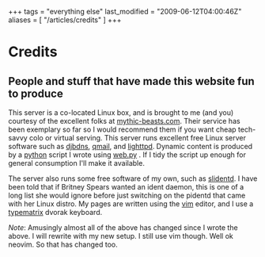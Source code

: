 +++
tags = "everything else"
last_modified = "2009-06-12T04:00:46Z"
aliases = [ "/articles/credits" ]
+++
# Credits

## People and stuff that have made this website fun to produce

This server is a co-located Linux box, and is brought to me (and you)
courtesy of the excellent folks at [mythic-beasts.com][5]. Their service
has been exemplary so far so I would recommend them if you want cheap
tech-savvy colo or virtual serving. This server runs excellent free
Linux server software such as [djbdns][6], [qmail][7], and [lighttpd][8].
Dynamic content is produced by a [python][9] script I wrote using
[web.py][10] . If I tidy the script up enough for general consumption
I'll make it available.

The server also runs some free software of my own, such as
[slidentd][11]. I have been told that if Britney Spears wanted an ident
daemon, this is one of a long list she would ignore before just
switching on the pidentd that came with her Linux distro. My pages are
written using the [vim][12] editor, and I use a [typematrix][13] dvorak
keyboard.

*Note*: Amusingly almost all of the above has changed since I wrote the above.
I will rewrite  with my new setup.  I still use vim though.  Well ok neovim.
So that has changed too.

[1]: http://www.uncarved.com/articles/credits
[2]: http://www.uncarved.com/
[3]: http://www.uncarved.com/articles/contact
[4]: http://www.uncarved.com/login/
[5]: http://www.mythic-beasts.com/
[6]: http://cr.yp.to/djbdns.html
[7]: http://www.qmail.org/
[8]: http://www.lighttpd.net/
[9]: http://www.python.org/
[10]: http://webpy.org/
[11]: http://www.uncarved.com/static/slidentd/
[12]: http://www.vim.org/
[13]: http://www.typematrix.com/
